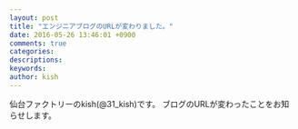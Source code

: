 ```yaml
---
layout: post
title: "エンジニアブログのURLが変わりました。"
date: 2016-05-26 13:46:01 +0900
comments: true
categories: 
descriptions: 
keywords: 
author: kish
---
```


仙台ファクトリーのkish(@31_kish)です。
ブログのURLが変わったことをお知らせします。

